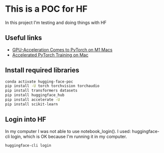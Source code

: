 # This is a POC for HF

In this project I'm testing and doing things with HF

## Useful links

- [GPU-Acceleration Comes to PyTorch on M1 Macs](https://towardsdatascience.com/gpu-acceleration-comes-to-pytorch-on-m1-macs-195c399efcc1)
- [Accelerated PyTorch Training on Mac](https://huggingface.co/docs/accelerate/usage_guides/mps)

## Install required libraries

```bash
conda activate hugging-face-poc
pip install -U torch torchvision torchaudio
pip install transformers datasets
pip install huggingface_hub
pip install accelerate -U
pip install scikit-learn
```

## Login into HF

In my computer I was not able to use notebook_login(). I used: huggingface-cli login, which is OK because I'm running it in my computer.

```bash
huggingface-cli login
```
